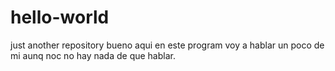 # hello-world
just another repository
bueno aqui en este program voy a hablar  un poco de mi aunq noc 
no hay nada de que hablar.
